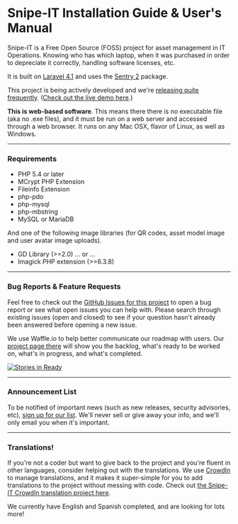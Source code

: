 # Snipe-IT Installation Guide & User's Manual

Snipe-IT is a Free Open Source (FOSS) project for asset management in IT Operations. Knowing who has which laptop, when it was purchased in order to depreciate it correctly, handling software licenses, etc.

It is built on [Laravel 4.1](http://laravel.com) and uses the [Sentry 2](https://github.com/cartalyst/sentry) package.

This project is being actively developed and we're [releasing quite frequently](https://github.com/snipe/snipe-it/releases). ([Check out the live demo here](http://snipeitapp.com/demo.php).)

__This is web-based software__. This means there there is no executable file (aka no .exe files), and it must be run on a web server and accessed through a web browser. It runs on any Mac OSX, flavor of Linux, as well as Windows.

-----
### Requirements

- PHP 5.4 or later
- MCrypt PHP Extension
- Fileinfo Extension
- php-pdo
- php-mysql
- php-mbstring
- MySQL or MariaDB

And one of the following image libraries (for QR codes, asset model image and user avatar image uploads).

- GD Library (>=2.0) … or …
- Imagick PHP extension (>=6.3.8)


-----
### Bug Reports & Feature Requests

Feel free to check out the [GitHub Issues for this project](https://github.com/snipe/snipe-it/issues) to open a bug report or see what open issues you can help with. Please search through existing issues (open and closed) to see if your question hasn't already been answered before opening a new issue.

We use Waffle.io to help better communicate our roadmap with users. Our [project page there](http://waffle.io/snipe/snipe-it) will show you the backlog, what's ready to be worked on, what's in progress, and what's completed.

[![Stories in Ready](https://badge.waffle.io/snipe/snipe-it.png?label=ready&title=Ready)](http://waffle.io/snipe/snipe-it)

-----
### Announcement List

To be notified of important news (such as new releases, security advisories, etc), [sign up for our list](http://eepurl.com/XyZKz). We'll never sell or give away your info, and we'll only email you when it's important.

-----
### Translations!

If you're not a coder but want to give back to the project and you're fluent in other languages, consider helping out with the translations. We use [CrowdIn](https://crowdin.com) to manage translations, and it makes it super-simple for you to add translations to the project without messing with code. Check out [the Snipe-IT CrowdIn translation project here](https://crowdin.com/project/snipe-it/).

We currently have English and Spanish completed, and are looking for lots more!

